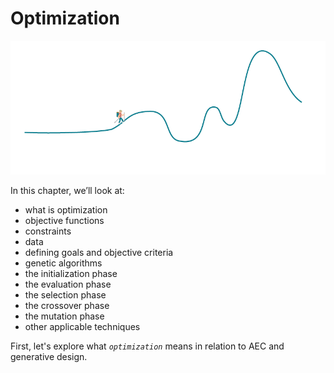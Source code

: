 # Optimization

![](../../.gitbook/assets/optimization%20%281%29.png)

In this chapter, we’ll look at:

* what is optimization
* objective functions
* constraints
* data
* defining goals and objective criteria
* genetic algorithms
* the initialization phase
* the evaluation phase
* the selection phase
* the crossover phase
* the mutation phase
* other applicable techniques

First, let's explore what _`optimization`_ means in relation to AEC and generative design.

